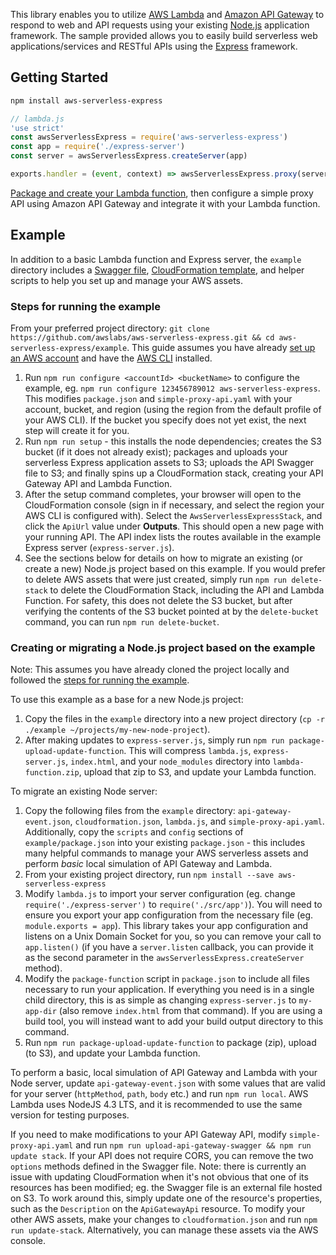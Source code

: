 This library enables you to utilize [AWS Lambda](https://aws.amazon.com/lambda/) and [Amazon API Gateway](https://aws.amazon.com/api-gateway/) to respond to web and API requests using your existing [Node.js](https://nodejs.org/) application framework. The sample provided allows you to easily build serverless web applications/services and RESTful APIs using the [Express](https://expressjs.com/) framework.

## Getting Started

```bash
npm install aws-serverless-express
```

```js
// lambda.js
'use strict'
const awsServerlessExpress = require('aws-serverless-express')
const app = require('./express-server')
const server = awsServerlessExpress.createServer(app)

exports.handler = (event, context) => awsServerlessExpress.proxy(server, event, context)
```

[Package and create your Lambda function](http://docs.aws.amazon.com/lambda/latest/dg/nodejs-create-deployment-pkg.html), then configure a simple proxy API using Amazon API Gateway and integrate it with your Lambda function.

## Example

In addition to a basic Lambda function and Express server, the `example` directory includes a [Swagger file](http://swagger.io/specification/), [CloudFormation template](https://aws.amazon.com/cloudformation/aws-cloudformation-templates/), and helper scripts to help you set up and manage your AWS assets.

### Steps for running the example
From your preferred project directory: `git clone https://github.com/awslabs/aws-serverless-express.git && cd aws-serverless-express/example`. This guide assumes you have already [set up an AWS account](http://docs.aws.amazon.com/AmazonSimpleDB/latest/DeveloperGuide/AboutAWSAccounts.html) and have the [AWS CLI](https://aws.amazon.com/cli/) installed.

1. Run `npm run configure <accountId> <bucketName>` to configure the example, eg. `npm run configure 123456789012 aws-serverless-express`. This modifies `package.json` and `simple-proxy-api.yaml` with your account, bucket, and region (using the region from the default profile of your AWS CLI). If the bucket you specify does not yet exist, the next step will create it for you.
2. Run `npm run setup` - this installs the node dependencies; creates the S3 bucket (if it does not already exist); packages and uploads your serverless Express application assets to S3; uploads the API Swagger file to S3; and finally spins up a CloudFormation stack, creating your API Gateway API and Lambda Function.
3. After the setup command completes, your browser will open to the CloudFormation console (sign in if necessary, and select the region your AWS CLI is configured with). Select the `AwsServerlessExpressStack`, and click the `ApiUrl` value under __Outputs__. This should open a new page with your running API. The API index lists the routes available in the example Express server (`express-server.js`).
4. See the sections below for details on how to migrate an existing (or create a new) Node.js project based on this example. If you would prefer to delete AWS assets that were just created, simply run `npm run delete-stack` to delete the CloudFormation Stack, including the API and Lambda Function. For safety, this does not delete the S3 bucket, but after verifying the contents of the S3 bucket pointed at by the `delete-bucket` command, you can run `npm run delete-bucket`.

### Creating or migrating a Node.js project based on the example

Note: This assumes you have already cloned the project locally and followed the [steps for running the example](#steps-for-running-the-example).

To use this example as a base for a new Node.js project:

1. Copy the files in the `example` directory into a new project directory (`cp -r ./example ~/projects/my-new-node-project`).
2. After making updates to `express-server.js`, simply run `npm run package-upload-update-function`. This will compress `lambda.js`, `express-server.js`, `index.html`, and your `node_modules` directory into `lambda-function.zip`, upload that zip to S3, and update your Lambda function.

To migrate an existing Node server:

1. Copy the following files from the `example` directory: `api-gateway-event.json`, `cloudformation.json`, `lambda.js`, and `simple-proxy-api.yaml`. Additionally, copy the `scripts` and `config` sections of `example/package.json` into your existing `package.json` - this includes many helpful commands to manage your AWS serverless assets and perform _basic_ local simulation of API Gateway and Lambda.
2. From your existing project directory, run `npm install --save aws-serverless-express`
3. Modify `lambda.js` to import your server configuration (eg. change `require('./express-server')` to `require('./src/app')`). You will need to ensure you export your app configuration from the necessary file (eg. `module.exports = app`). This library takes your app configuration and listens on a Unix Domain Socket for you, so you can remove your call to `app.listen()` (if you have a `server.listen` callback, you can provide it as the second parameter in the `awsServerlessExpress.createServer` method).
4. Modify the `package-function` script in `package.json` to include all files necessary to run your application. If everything you need is in a single child directory, this is as simple as changing `express-server.js` to `my-app-dir` (also remove `index.html` from that command). If you are using a build tool, you will instead want to add your build output directory to this command.
5. Run `npm run package-upload-update-function` to package (zip), upload (to S3), and update your Lambda function.

To perform a basic, local simulation of API Gateway and Lambda with your Node server, update `api-gateway-event.json` with some values that are valid for your server (`httpMethod`, `path`, `body` etc.) and run `npm run local`. AWS Lambda uses NodeJS 4.3 LTS, and it is recommended to use the same version for testing purposes.

If you need to make modifications to your API Gateway API, modify `simple-proxy-api.yaml` and run `npm run upload-api-gateway-swagger && npm run update stack`. If your API does not require CORS, you can remove the two `options` methods defined in the Swagger file. Note: there is currently an issue with updating CloudFormation when it's not obvious that one of its resources has been modified; eg. the Swagger file is an external file hosted on S3. To work around this, simply update one of the resource's properties, such as the `Description` on the `ApiGatewayApi` resource. To modify your other AWS assets, make your changes to `cloudformation.json` and run `npm run update-stack`. Alternatively, you can manage these assets via the AWS console.
